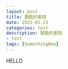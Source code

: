 ```yaml
---
layout: post
title: 酷酷的東西
date: 2022-05-23
categories: test
description: 酷酷的東西
- test
tags: [SomethingNew]
---
```


HELLO